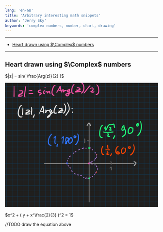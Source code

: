 ```yaml
---
lang: 'en-GB'
title: 'Arbitrary interesting math snippets'
author: 'Jerry Sky'
keywords: 'complex numbers, number, chart, drawing'
---
```


---

- [Heart drawn using $\Complex$ numbers](#heart-drawn-using-complex-numbers)

---

## Heart drawn using $\Complex$ numbers

$|z| = sin( \frac{Arg(z)}{2} )$

![complex heart](math-complex-heart.png)

$x^2 + ( y + x^\frac{2}{3} )^2 = 1$

//TODO draw the equation above
